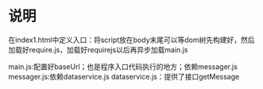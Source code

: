 说明
=======

在index1.html中定义入口：将script放在body末尾可以等dom树先构建好，然后加载好require.js，加载好requirejs以后再异步加载main.js

main.js:配置好baseUrl；也是程序入口代码执行的地方；依赖messager.js
messager.js:依赖dataservice.js
dataservice.js：提供了接口getMessage


